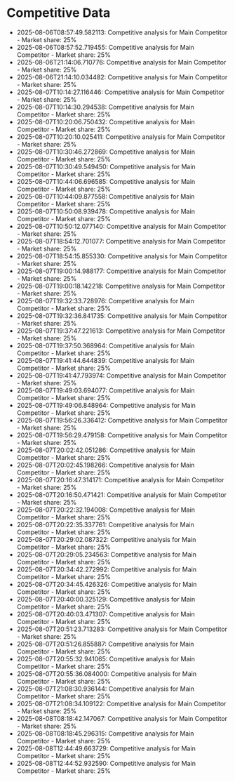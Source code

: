 # Competitive Data

- 2025-08-06T08:57:49.582113: Competitive analysis for Main Competitor - Market share: 25%
- 2025-08-06T08:57:52.719455: Competitive analysis for Main Competitor - Market share: 25%
- 2025-08-06T21:14:06.710776: Competitive analysis for Main Competitor - Market share: 25%
- 2025-08-06T21:14:10.034482: Competitive analysis for Main Competitor - Market share: 25%
- 2025-08-07T10:14:27.116446: Competitive analysis for Main Competitor - Market share: 25%
- 2025-08-07T10:14:30.294538: Competitive analysis for Main Competitor - Market share: 25%
- 2025-08-07T10:20:06.750432: Competitive analysis for Main Competitor - Market share: 25%
- 2025-08-07T10:20:10.025411: Competitive analysis for Main Competitor - Market share: 25%
- 2025-08-07T10:30:46.272869: Competitive analysis for Main Competitor - Market share: 25%
- 2025-08-07T10:30:49.549450: Competitive analysis for Main Competitor - Market share: 25%
- 2025-08-07T10:44:06.696585: Competitive analysis for Main Competitor - Market share: 25%
- 2025-08-07T10:44:09.877558: Competitive analysis for Main Competitor - Market share: 25%
- 2025-08-07T10:50:08.939478: Competitive analysis for Main Competitor - Market share: 25%
- 2025-08-07T10:50:12.077140: Competitive analysis for Main Competitor - Market share: 25%
- 2025-08-07T18:54:12.701077: Competitive analysis for Main Competitor - Market share: 25%
- 2025-08-07T18:54:15.855330: Competitive analysis for Main Competitor - Market share: 25%
- 2025-08-07T19:00:14.988177: Competitive analysis for Main Competitor - Market share: 25%
- 2025-08-07T19:00:18.142218: Competitive analysis for Main Competitor - Market share: 25%
- 2025-08-07T19:32:33.728976: Competitive analysis for Main Competitor - Market share: 25%
- 2025-08-07T19:32:36.841735: Competitive analysis for Main Competitor - Market share: 25%
- 2025-08-07T19:37:47.221613: Competitive analysis for Main Competitor - Market share: 25%
- 2025-08-07T19:37:50.368964: Competitive analysis for Main Competitor - Market share: 25%
- 2025-08-07T19:41:44.644839: Competitive analysis for Main Competitor - Market share: 25%
- 2025-08-07T19:41:47.793974: Competitive analysis for Main Competitor - Market share: 25%
- 2025-08-07T19:49:03.694077: Competitive analysis for Main Competitor - Market share: 25%
- 2025-08-07T19:49:06.848964: Competitive analysis for Main Competitor - Market share: 25%
- 2025-08-07T19:56:26.336412: Competitive analysis for Main Competitor - Market share: 25%
- 2025-08-07T19:56:29.479158: Competitive analysis for Main Competitor - Market share: 25%
- 2025-08-07T20:02:42.051286: Competitive analysis for Main Competitor - Market share: 25%
- 2025-08-07T20:02:45.198266: Competitive analysis for Main Competitor - Market share: 25%
- 2025-08-07T20:16:47.314171: Competitive analysis for Main Competitor - Market share: 25%
- 2025-08-07T20:16:50.471421: Competitive analysis for Main Competitor - Market share: 25%
- 2025-08-07T20:22:32.194008: Competitive analysis for Main Competitor - Market share: 25%
- 2025-08-07T20:22:35.337761: Competitive analysis for Main Competitor - Market share: 25%
- 2025-08-07T20:29:02.087322: Competitive analysis for Main Competitor - Market share: 25%
- 2025-08-07T20:29:05.234563: Competitive analysis for Main Competitor - Market share: 25%
- 2025-08-07T20:34:42.272992: Competitive analysis for Main Competitor - Market share: 25%
- 2025-08-07T20:34:45.426326: Competitive analysis for Main Competitor - Market share: 25%
- 2025-08-07T20:40:00.325129: Competitive analysis for Main Competitor - Market share: 25%
- 2025-08-07T20:40:03.471307: Competitive analysis for Main Competitor - Market share: 25%
- 2025-08-07T20:51:23.713283: Competitive analysis for Main Competitor - Market share: 25%
- 2025-08-07T20:51:26.855887: Competitive analysis for Main Competitor - Market share: 25%
- 2025-08-07T20:55:32.941065: Competitive analysis for Main Competitor - Market share: 25%
- 2025-08-07T20:55:36.084000: Competitive analysis for Main Competitor - Market share: 25%
- 2025-08-07T21:08:30.936144: Competitive analysis for Main Competitor - Market share: 25%
- 2025-08-07T21:08:34.109122: Competitive analysis for Main Competitor - Market share: 25%
- 2025-08-08T08:18:42.147067: Competitive analysis for Main Competitor - Market share: 25%
- 2025-08-08T08:18:45.296315: Competitive analysis for Main Competitor - Market share: 25%
- 2025-08-08T12:44:49.663729: Competitive analysis for Main Competitor - Market share: 25%
- 2025-08-08T12:44:52.932590: Competitive analysis for Main Competitor - Market share: 25%
